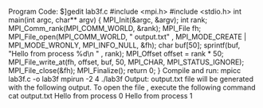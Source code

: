 Program Code: $]gedit lab3f.c
#include <mpi.h>
#include <stdio.h>
int main(int argc, char** argv) {
MPI_Init(&argc, &argv);
int rank;
MPI_Comm_rank(MPI_COMM_WORLD, &rank);
MPI_File fh;
MPI_File_open(MPI_COMM_WORLD,
"
output.txt"
, MPI_MODE_CREATE |
MPI_MODE_WRONLY, MPI_INFO_NULL, &fh);
char buf[50];
sprintf(buf,
"Hello from process %d\n
"
, rank);
MPI_Offset offset = rank * 50;
MPI_File_write_at(fh, offset, buf, 50, MPI_CHAR, MPI_STATUS_IGNORE);
MPI_File_close(&fh);
MPI_Finalize();
return 0;
}
Compile and run: mpicc lab3f.c -o lab3f
mpirun -2 4 ./lab3f
Output: output.txt file will be generated with the following output. To open the
file , execute the following command
cat output.txt
Hello from process 0
Hello from process 1
